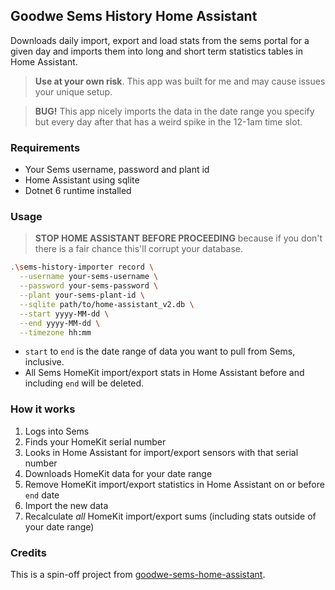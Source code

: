## Goodwe Sems History Home Assistant

Downloads daily import, export and load stats from the sems portal for a given day and imports them into long and short term statistics tables in Home Assistant.

> __Use at your own risk__. This app was built for me and may cause issues your unique setup.

> __BUG!__ This app nicely imports the data in the date range you specify but every day after that has a weird spike in the 12-1am time slot.

### Requirements

- Your Sems username, password and plant id
- Home Assistant using sqlite
- Dotnet 6 runtime installed

### Usage

> __STOP HOME ASSISTANT BEFORE PROCEEDING__ because if you don't there is a fair chance this'll corrupt your database.

```bash
.\sems-history-importer record \
  --username your-sems-username \
  --password your-sems-password \
  --plant your-sems-plant-id \
  --sqlite path/to/home-assistant_v2.db \
  --start yyyy-MM-dd \
  --end yyyy-MM-dd \
  --timezone hh:mm
```

- `start` to `end` is the date range of data you want to pull from Sems, inclusive.
- All Sems HomeKit import/export stats in Home Assistant before and including `end` will be deleted.

### How it works

1. Logs into Sems
2. Finds your HomeKit serial number
3. Looks in Home Assistant for import/export sensors with that serial number
4. Downloads HomeKit data for your date range
5. Remove HomeKit import/export statistics in Home Assistant on or before `end` date
6. Import the new data
7. Recalculate _all_ HomeKit import/export sums (including stats outside of your date range)

### Credits

This is a spin-off project from [goodwe-sems-home-assistant](https://github.com/TimSoethout/goodwe-sems-home-assistant).